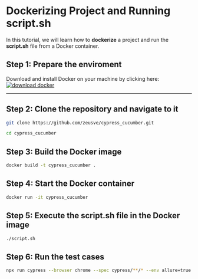 #  Dockerizing Project and Running script.sh

In this tutorial, we will learn how to **dockerize** a project and run the **script.sh** file from a Docker container.

## Step 1: Prepare the enviroment

Download and install Docker on your machine by clicking here:    [![download docker](https://img.icons8.com/?size=1x&id=22813&format=png "download docker")](https://img.icons8.com/?size=1x&id=22813&format=png "download docker")

------------

## Step 2: Clone the repository and navigate to it

```bash
git clone https://github.com/zeusve/cypress_cucumber.git

cd cypress_cucumber

```

## Step 3: Build the Docker image

```bash
docker build -t cypress_cucumber .
```

## Step 4: Start the Docker container

```bash
docker run -it cypress_cucumber
```

## Step 5: Execute the script.sh file in the Docker image

```bash
./script.sh
```

## Step 6: Run the test cases

```bash
npx run cypress --browser chrome --spec cypress/**/* --env allure=true
```
</body>
